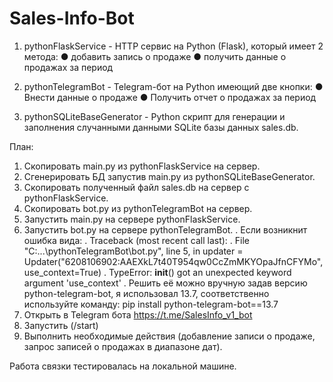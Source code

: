 # Sales-Info-Bot
1) pythonFlaskService - HTTP сервис на Python (Flask), который имеет 2 метода:
  ● добавить запись о продаже
  ● получить данные о продажах за период

2) pythonTelegramBot - Telegram-бот на Python имеющий две кнопки:
  ● Внести данные о продаже
  ● Получить отчет о продажах за период
  
3) pythonSQLiteBaseGenerator - Python скрипт для генерации и заполнения случанными данными SQLite базы данных sales.db.

План:
1) Скопировать main.py из pythonFlaskService на сервер.
2) Сгенерировать БД запустив main.py из pythonSQLiteBaseGenerator.
3) Скопировать полученный файл sales.db на сервер с pythonFlaskService.
4) Скопировать bot.py из pythonTelegramBot на сервер.
5) Запустить main.py на сервере pythonFlaskService.
6) Запустить bot.py на сервере pythonTelegramBot.
.  Если возникнит ошибка вида:
.   Traceback (most recent call last):
.     File "C:\...\pythonTelegramBot\bot.py", line 5, in <module> updater = Updater("6208106902:AAEXkL7t40T954qw0CcZmMKYOpaJfnCFYMo", use_context=True)
.     TypeError: __init__() got an unexpected keyword argument 'use_context'
.  Решить её можно вручную задав версию python-telegram-bot, я использовал 13.7, соответственно используйте команду: pip install python-telegram-bot==13.7
7) Открыть в Telegram бота https://t.me/SalesInfo_v1_bot
8) Запустить (/start)
9) Выполнить необходимые действия (добавление записи о продаже, запрос записей о продажах в диапазоне дат).

Работа связки тестировалась на локальной машине.
